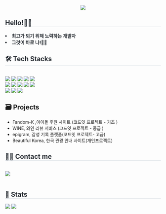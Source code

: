 <div align= "center">
    <img src="https://capsule-render.vercel.app/api?type=waving&color=0b3fda&height=180&text=Welcome%20to%20juseop%20world&animation=fadeIn&fontColor=ffffff&fontSize=60" />
    </div>
    <div style="text-align: left;"> 
    <h2 style="border-bottom: 1px solid #d8dee4; color: #282d33;"> Hello!👋🏻</h2>  
    <div style="font-weight: 700; font-size: 15px; text-align: left; color: #282d33;"> <li> 최고가 되기 위해 노력하는 개발자</li><li> 그것이 바로 나!🙋🏻</div> 
    </div>
    <div style="text-align: left;">
    <h2 style="border-bottom: 1px solid #d8dee4; color: #282d33;"> 🛠️ Tech Stacks </h2> <br> 
    <div style="margin: ; text-align: left;" "text-align: left;"> <img src="https://img.shields.io/badge/Github-181717?style=for-the-badge&logo=Github&logoColor=white">
          <img src="https://img.shields.io/badge/CSS3-1572B6?style=for-the-badge&logo=CSS3&logoColor=white">
          <img src="https://img.shields.io/badge/Discord-5865F2?style=for-the-badge&logo=Discord&logoColor=white">
          <img src="https://img.shields.io/badge/Git-F05032?style=for-the-badge&logo=Git&logoColor=white">
          <img src="https://img.shields.io/badge/HTML5-E34F26?style=for-the-badge&logo=HTML5&logoColor=white">
          <br/><img src="https://img.shields.io/badge/Javascript-F7DF1E?style=for-the-badge&logo=Javascript&logoColor=white">
          <img src="https://img.shields.io/badge/Next.js-000000?style=for-the-badge&logo=Next.js&logoColor=white">
          <img src="https://img.shields.io/badge/Node.js-339933?style=for-the-badge&logo=Node.js&logoColor=white">
          <img src="https://img.shields.io/badge/Notion-000000?style=for-the-badge&logo=Notion&logoColor=white">
          <img src="https://img.shields.io/badge/React-61DAFB?style=for-the-badge&logo=React&logoColor=white">
          <br/><img src="https://img.shields.io/badge/React Query-FF4154?style=for-the-badge&logo=React Query&logoColor=white">
          <img src="https://img.shields.io/badge/StyledComponents-DB7093?style=for-the-badge&logo=StyledComponents&logoColor=white">
          <img src="https://img.shields.io/badge/Vercel-000000?style=for-the-badge&logo=Vercel&logoColor=white">
          </div>
    </div>

 ## 🗃️ Projects
- Fandom-K ,아이돌 후원 사이트 (코드잇 프로젝트 - 기초 )
- WINE, 와인 리뷰 서비스 (코드잇 프로젝트 - 중급 )
- epigram, 감성 기록 플랫폼(코드잇 프로젝트- 고급)
- Beautiful Korea, 한국 관광 안내 사이트(개인프로젝트)

<div style="text-align: left;">
<h2 style="border-bottom: 1px solid #d8dee4; color: #282d33;"> 🧑‍💻 Contact me </h2> <br> 
         <a href=https://www.notion.so/df4939b24f8e4d219ba61e2aeac9c133> <img src="https://img.shields.io/badge/Notion-000000?style=for-the-badge&logo=Notion&logoColor=white&link=https://www.notion.so/df4939b24f8e4d219ba61e2aeac9c133"> </a>
          </div>  <br> 
       <div style="text-align: left;"> 
    <h2 style="border-bottom: 1px solid #d8dee4; color: #282d33;"> 🏅 Stats </h2> <div style="text-align: left;">  <img src="https://github-readme-stats.vercel.app/api/top-langs/?username=yujuseop&layout=compact&bg_color=180,000000,&title_color=000000&text_color=000000"
          />
    <img src="https://github-readme-stats.vercel.app/api?username=yujuseop&show_icons=true&theme=default"/></div> 
    </div>
    
